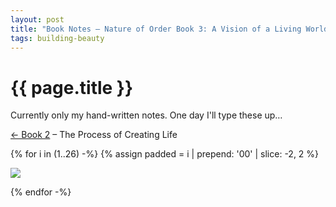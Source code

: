```yaml
---
layout: post
title: "Book Notes – Nature of Order Book 3: A Vision of a Living World"
tags: building-beauty
---
```


# {{ page.title }}

Currently only my hand-written notes. One day I'll type these up…

[&larr; Book 2](/2021/06/15/book-notes-nature-of-order-book-2) – The Process of Creating Life

<!--
[Book 4](/2021/06/??/book-notes-nature-of-order-book-4) – The Luminous Ground &rarr;
-->

{% for i in (1..26) -%}
  {% assign padded = i | prepend: '00' | slice: -2, 2 %}

  <p id="card-{{ i }}">
    <img src="/images/posts/building-beauty/book-3-{{ padded }}.jpg" />
  </p>
{% endfor -%}
